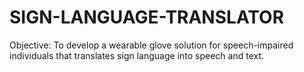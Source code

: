 # SIGN-LANGUAGE-TRANSLATOR
Objective: To develop a wearable glove solution for speech-impaired individuals that translates sign language into speech and text.
